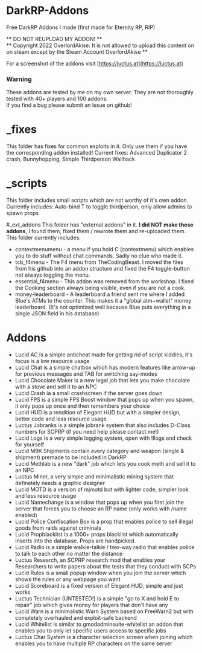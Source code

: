 # DarkRP-Addons
Free DarkRP Addons I made (first made for Eternity RP, RIP)  

** DO NOT REUPLOAD MY ADDON! **  
** Copyright 2022 OverlordAkise. It is not allowed to upload this content on on steam except by the Steam Account OverlordAkise **

For a screenshot of the addons visit [https://luctus.at](https://luctus.at)

### Warning
These addons are tested by me on my own server. They are not thoroughly tested with 40+ players and 100 addons.  
If you find a bug please submit an Issue on github!

# _fixes
This folder has fixes for common exploits in it. Only use them if you have the corresponding addon installed!
Current fixes: Advanced Duplicator 2 crash, Bunnyhopping, Simple Thirdperson Wallhack

# _scripts
This folder includes small scripts which are not worthy of it's own addon.
Currently includes: Auto-bind T to toggle thirdperson, only allow admins to spawn props

#_ext_addons
This folder has "external addons" in it. **I did NOT make these addons**, I found them, fixed them / rewrote them and re-uploaded them.
This folder currently includes:
 - contextmenumenu - a menu if you hold C (contextmenu) which enables you to do stuff without chat commands. Sadly no clue who made it.
 - tcb_f4menu - The F4 menu from TheCodingBeast. I moved the files from his github into an addon structure and fixed the F4 toggle-button not always toggling the menu.
 - essential_f4menu - This addon was removed from the workshop. I fixed the Cooking section always being visible, even if you are not a cook.
 - money-leaderboard - A leaderboard a friend sent me where I added Blue's ATMs to the counter. This makes it a "global atm+wallet" money leaderboard. (It's not optimized well because Blue puts everything in a single JSON field in his database)

# Addons
 - Lucid AC is a simple anticheat made for getting rid of script kiddies, it's focus is a low resource usage
 - Lucid Chat is a simple chatbox which has modern features like arrow-up for previous messages and TAB for switching say-modes
 - Lucid Chocolate Maker is a new legal job that lets you make chocolate with a stove and sell it to an NPC
 - Lucid Crash ia a small crashscreen if the server goes down
 - Lucid FPS is a simple FPS Boost window that pops up when you spawn, it only pops up once and then remembers your choice
 - Lucid HUD is a rendition of Elegant HUD but with a simpler design, better code and less resource usage
 - Luctus Jobranks is a simple jobrank system that also includes D-Class numbers for SCPRP (if you need help please contact me!)
 - Lucid Logs is a very simple logging system, open with !llogs and check for yourself
 - Lucid M9K Shipments contain every category and weapon (single & shipment) premade to be included in DarkRP
 - Lucid Methlab is a new "dark" job which lets you cook meth and sell it to an NPC
 - Luctus Miner, a very simple and minimalistic mining system that definetely needs a graphic designer
 - Lucid MOTD is a version of mjmotd but with lighter code, simpler look and less resource usage
 - Lucid Namechange is a window that pops up when you first join the server that forces you to choose an RP name (only works with /name enabled)
 - Lucid Police Confiscation Box is a prop that enables police to sell illegal goods from raids against criminals
 - Lucid Propblacklist is a 1000+ props blacklist which automatically inserts into the database. Props are handpicked.
 - Lucid Radio is a simple walkie-talkie / two-way radio that enables police to talk to each other no matter the distance
 - Luctus Research, an SCPRP research mod that enables your Researchers to write papers about the tests that they conduct with SCPs
 - Lucid Rules is a small popup window when you join the server which shows the rules or any webpage you want
 - Lucid Scoreboard is a fixed version of Elegant HUD, simple and just works
 - Luctus Technician (UNTESTED!) is a simple "go to X and hold E to repair" job which gives money for players that don't have any
 - Lucid Warn is a minimalistic Warn System based on FreeWarn2 but with completely overhauled and exploit-safe backend
 - Lucid Whitelist is similar to gmodadminsuite-whitelist an addon that enables you to only let specific users access to specific jobs
 - Luctus Char System is a character selection screen when joining which enables you to have multiple RP characters on the same server
